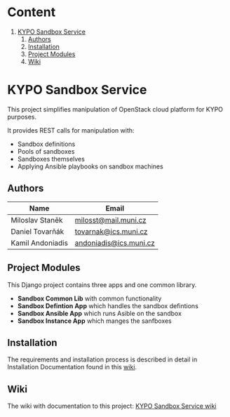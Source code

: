 # Content

1. [KYPO Sandbox Service](#kypo-sandbox-service)
    1. [Authors](#authors)
    2. [Installation](#installation)
    3. [Project Modules](#project-modules)
    3. [Wiki](#wiki)
    
# KYPO Sandbox Service

This project simplifies manipulation of OpenStack cloud platform for KYPO purposes.

It provides REST calls for manipulation with:

* Sandbox definitions
* Pools of sandboxes
* Sandboxes themselves
* Applying Ansible playbooks on sandbox machines

## Authors

Name          | Email
------------- | ------------
Miloslav Staněk | milosst@mail.muni.cz
Daniel Tovarňák | tovarnak@ics.muni.cz
Kamil Andoniadis | andoniadis@ics.muni.cz

## Project Modules
This Django project contains three apps and one common library.
- __Sandbox Common Lib__ with common functionality
- __Sandbox Defintion App__ which handles the sandbox defintions
- __Sandbox Ansible App__ which runs Asible on the sandbox
- __Sandbox Instance App__ which manges the sanfboxes

## Installation
The requirements and installation process is described in detail in Installation
Documentation found in this
[wiki](https://gitlab.ics.muni.cz/kypo-crp/backend-python/kypo-sandbox-service/-/wikis/Installation-Documentation).


## Wiki
The wiki with documentation to this project: [KYPO Sandbox Service wiki](https://gitlab.ics.muni.cz/kypo-crp/backend-python/kypo-sandbox-service/-/wikis/home)

